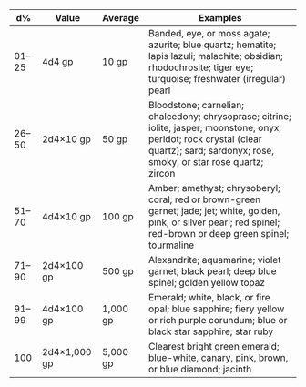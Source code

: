 

| d% | Value | Average | Examples |
|----|-------|---------|----------|
| 01–25 | 4d4 gp | 10 gp | Banded, eye, or moss agate; azurite; blue quartz; hematite; lapis lazuli; malachite; obsidian; rhodochrosite; tiger eye; turquoise; freshwater (irregular) pearl |
| 26–50 | 2d4×10 gp | 50 gp | Bloodstone; carnelian; chalcedony; chrysoprase; citrine; iolite; jasper; moonstone; onyx; peridot; rock crystal (clear quartz); sard; sardonyx; rose, smoky, or star rose quartz; zircon |
| 51–70 | 4d4×10 gp | 100 gp | Amber; amethyst; chrysoberyl; coral; red or brown-green garnet; jade; jet; white, golden, pink, or silver pearl; red spinel; red-brown or deep green spinel; tourmaline |
| 71–90 | 2d4×100 gp | 500 gp | Alexandrite; aquamarine; violet garnet; black pearl; deep blue spinel; golden yellow topaz |
| 91–99 | 4d4×100 gp | 1,000 gp | Emerald; white, black, or fire opal; blue sapphire; fiery yellow or rich purple corundum; blue or black star sapphire; star ruby |
| 100 | 2d4×1,000 gp | 5,000 gp | Clearest bright green emerald; blue-white, canary, pink, brown, or blue diamond; jacinth |

